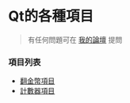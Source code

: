 # Qt的各種項目
> 有任何問題可在 [我的論壇](http://macaucode.freecluster.eu/forum.php?mod=forumdisplay&fid=43) 提問
### 項目列表
- [翻金幣項目](https://github.com/ngiokweng/QtProject/tree/master/CoinFlip)
- [計數器項目](https://github.com/ngiokweng/QtProject/tree/master/Calculator)
